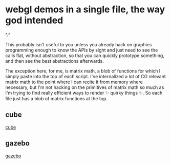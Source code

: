 # webgl demos in a single file, the way god intended

^.^

This probably isn't useful to you unless you already hack on graphics programming enough to know the APIs by sight and just need to see the calls flat, without abstraction, so that you can quickly prototype something, and then see the best abstractions afterwards.

The exception here, for me, is matrix math, a blob of functions for which I simply paste into the top of each script. I've internalized a lot of CG relevant matrix math to the point where I can recite it from memory where necessary, but I'm not hacking on the primitives of matrix math so much as I'm trying to find really efficient ways to render :sparkles: quirky things :sparkles:. So each file just has a blob of matrix functions at the top.

## cube
[cube](https://cedric-h.github.io/linear-webgl/cube.html)


## gazebo
[gazebo](https://cedric-h.github.io/linear-webgl/gazebo.html)
